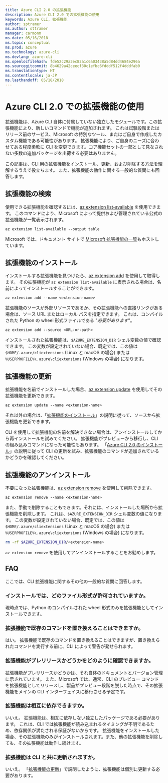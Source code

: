 ```yaml
---
title: Azure CLI 2.0 の拡張機能
description: Azure CLI 2.0 での拡張機能の使用
keywords: Azure CLI, 拡張機能
author: sptramer
ms.author: sttramer
manager: carmonm
ms.date: 05/16/2018
ms.topic: conceptual
ms.prod: azure
ms.technology: azure-cli
ms.devlang: azure-cli
ms.openlocfilehash: fde52c29a3ec82a1c6a03438a5d84dd4684e296a
ms.sourcegitcommit: 8b4629a42ceecf30c1efbc6fdddf512f4dddfab0
ms.translationtype: HT
ms.contentlocale: ja-JP
ms.lasthandoff: 05/18/2018
---
```

# <a name="using-extensions-with-the-azure-cli-20"></a>Azure CLI 2.0 での拡張機能の使用

拡張機能は、Azure CLI 自体に付属していない独立したモジュールです。この拡張機能により、新しいコマンドで機能が追加されます。 これは試験段階またはリリース前のサービス、Microsoft の特別なツール、またはご自身で作成したカスタム機能である可能性があります。 拡張機能により、ご自身のニーズに合わせてある程度柔軟に CLI を変更できます。コア機能セットの一部として見なされない多数の追加パッケージを出荷する必要はありません。

この記事は、CLI 用の拡張機能をインストール、更新、および削除する方法を理解するうえで役立ちます。 また、拡張機能の動作に関する一般的な質問にも回答します。

## <a name="find-extensions"></a>拡張機能の検索

使用できる拡張機能を確認するには、[az extension list-available](/cli/azure/extension#az-extension-list-available) を使用できます。 このコマンドにより、Microsoft によって提供および管理されている公式の拡張機能が一覧表示されます。

```azurecli-interactive
az extension list-available --output table
```

Microsoft では、ドキュメント サイトで [Microsoft 拡張機能の一覧](azure-cli-extensions-list.md)もホストしています。

## <a name="install-extensions"></a>拡張機能のインストール

インストールする拡張機能を見つけたら、[az extension add](https://docs.microsoft.com/en-us/cli/azure/extension#az-extension-add) を使用して取得します。 その拡張機能が `az extension list-available` に表示される場合は、名前によってインストールすることができます。

```azurecli-interactive
az extension add --name <extension-name>
```

拡張機能のソースが外部リソースであるか、その拡張機能への直接リンクがある場合は、ソース URL またはローカル パスを指定できます。 これは、コンパイルされた Python の wheel 形式ファイルである "_必要があります_"。

```azurecli-interactive
az extension add --source <URL-or-path>
```

インストールされた拡張機能は、`$AZURE_EXTENSION_DIR` シェル変数の値で確認できます。 この変数が設定されていない場合、既定では、この値は `$HOME/.azure/cliextensions` (Linux と macOS の場合) または `%USERPROFILE%\.azure\cliextensions` (Windows の場合) になります。

## <a name="update-extensions"></a>拡張機能の更新

拡張機能を名前でインストールした場合、[az extension update](https://docs.microsoft.com/en-us/cli/azure/extension#az-extension-update) を使用してその拡張機能を更新できます。

```azurecli-interactive
az extension update --name <extension-name>
```

それ以外の場合は、「[拡張機能のインストール](#install-extensions)」の説明に従って、ソースから拡張機能を更新できます。

CLI を使用して拡張機能の名前を解決できない場合は、アンインストールしてから再インストールを試みてください。 拡張機能がプレビューから移行し、CLI の組み込みコマンドになった可能性もあります。 「[Azure CLI 2.0 のインストール](install-azure-cli.md)」の説明に従って CLI の更新を試み、拡張機能のコマンドが追加されているかどうかを確認してください。 

## <a name="uninstall-extensions"></a>拡張機能のアンインストール

不要になった拡張機能は、[az extension remove](https://docs.microsoft.com/en-us/cli/azure/extension#az-extension-remove) を使用して削除できます。

```azurecli-interactive
az extension remove --name <extension-name>
```

また、手動で削除することもできます。それには、インストールした場所から拡張機能を削除します。 これは、`$AZURE_EXTENSION_DIR` シェル変数の値になります。 この変数が設定されていない場合、既定では、この値は `$HOME/.azure/cliextensions` (Linux と macOS の場合) または `%USERPROFILE%\.azure\cliextensions` (Windows の場合) になります。

```bash
rm -rf $AZURE_EXTENSION_DIR/<extension-name>
```

`az extension remove` を使用してアンインストールすることをお勧めします。

## <a name="faq"></a>FAQ

ここでは、CLI 拡張機能に関するその他の一般的な質問に回答します。

### <a name="what-file-formats-are-allowed-for-installation"></a>インストールでは、どのファイル形式が許可されていますか。

現時点では、Python のコンパイルされた wheel 形式のみを拡張機能としてインストールできます。

### <a name="can-extensions-replace-existing-commands"></a>拡張機能で既存のコマンドを置き換えることはできますか。

はい。 拡張機能で既存のコマンドを置き換えることはできますが、置き換えられたコマンドを実行する前に、CLI によって警告が発せられます。

### <a name="how-can-i-tell-if-an-extension-is-in-pre-release"></a>拡張機能がプレリリースかどうかをどのように確認できますか。

拡張機能がプレリリースかどうかは、それ自体のドキュメントとバージョン管理に示されています。 また、Microsoft では、通常、CLI のプレビュー コマンドを拡張機能としてリリースし、製品がプレビュー段階を脱した時点で、その拡張機能をメインの CLI インターフェイスに移行させる予定です。

### <a name="can-extensions-depend-upon-each-other"></a>拡張機能は相互に依存できますか。

いいえ。 拡張機能は、相互に依存しない独立したパッケージである必要があります。 これは、CLI では拡張機能が読み込まれるタイミングが不明であるため、依存関係が満たされる保証がないからです。 拡張機能をインストールした場合、その拡張機能のみがインストールされます。また、他の拡張機能を削除しても、その拡張機能は動作し続けます。

### <a name="are-extensions-updated-along-with-the-cli"></a>拡張機能は CLI と共に更新されますか。

いいえ。 「[拡張機能の更新](#update-extensions)」で説明したように、拡張機能は個別に更新する必要があります。

